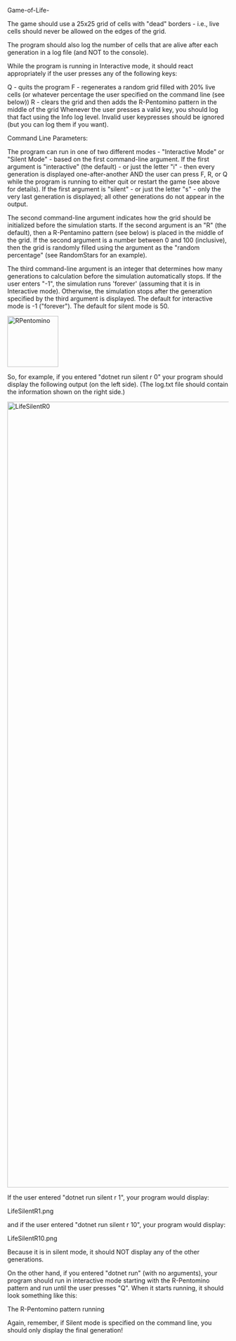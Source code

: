 
Game-of-Life-


The game should use a 25x25 grid of cells with "dead" borders - i.e., live cells should never be allowed on the edges of the grid. 

The program should also log the number of cells that are alive after each generation in a log file (and NOT to the console).

While the program is running in Interactive mode, it should react appropriately if the user presses any of the following keys:

Q - quits the program
F - regenerates a random grid filled with 20% live cells (or whatever percentage the user specified on the command line (see below))
R - clears the grid and then adds the R-Pentomino pattern in the middle of the grid
Whenever the user presses a valid key, you should log that fact using the Info log level.  Invalid user keypresses should be ignored (but you can log them if you want).

Command Line Parameters:

The program can run in one of two different modes - "Interactive Mode" or "Silent Mode" - based on the first command-line argument.  If the first argument is "interactive" (the default) - or just the letter "i" - then every generation is displayed one-after-another AND the user can press F, R, or Q while the program is running to either quit or restart the game (see above for details).  If the first argument is "silent" - or just the letter "s" - only the very last generation is displayed; all other generations do not appear in the output.

The second command-line argument indicates how the grid should be initialized before the simulation starts.  If the second argument is an "R" (the default), then a R-Pentamino pattern (see below) is placed in the middle of the grid.  If the second argument is a number between 0 and 100 (inclusive), then the grid is randomly filled using the argument as the "random percentage" (see RandomStars for an example).

The third command-line argument is an integer that determines how many generations to calculation before the simulation automatically stops. If the user enters "-1", the simulation runs 'forever' (assuming that it is in Interactive mode).  Otherwise, the simulation stops after the generation specified by the third argument is displayed.  The default for interactive mode is -1 ("forever").   The default for silent mode is 50.

<img width="116" alt="RPentomino" src="https://user-images.githubusercontent.com/71481139/179337230-b2458066-7350-45e6-bd8a-4fbe60903a22.png">

So, for example, if you entered "dotnet run silent r 0" your program should display the following output (on the left side).  (The log.txt file should contain the information shown on the right side.)

<img width="1787" alt="LifeSilentR0" src="https://user-images.githubusercontent.com/71481139/179337311-f433b9ea-0b3c-4954-a240-79da4e30bdce.png">

If the user entered "dotnet run silent r 1", your program would display:

LifeSilentR1.png

and if the user entered "dotnet run silent r 10", your program would display:

LifeSilentR10.png

Because it is in silent mode, it should NOT display any of the other generations.

On the other hand, if you entered "dotnet run" (with no arguments), your program should run in interactive mode starting with the R-Pentomino pattern and run until the user presses "Q".   When it starts running, it should look something like this:

The R-Pentomino pattern running

Again, remember, if Silent mode is specified on the command line, you should only display the final generation!
